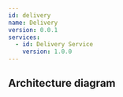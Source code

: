 ```yaml
---
id: delivery
name: Delivery
version: 0.0.1
services:
  - id: Delivery Service
    version: 1.0.0
---
```

## Architecture diagram
<NodeGraph />
